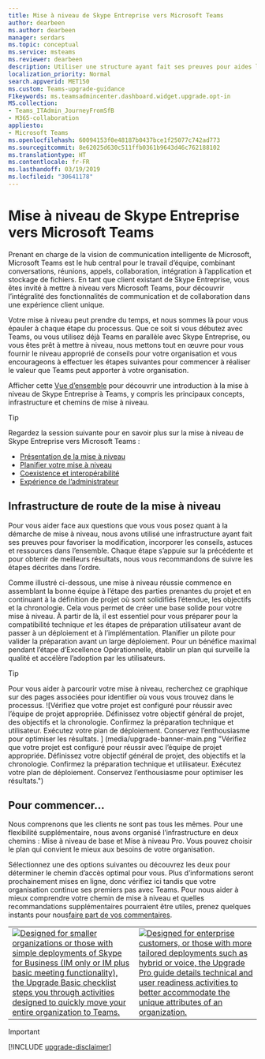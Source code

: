 ```yaml
---
title: Mise à niveau de Skype Entreprise vers Microsoft Teams
author: dearbeen
ms.author: dearbeen
manager: serdars
ms.topic: conceptual
ms.service: msteams
ms.reviewer: dearbeen
description: Utiliser une structure ayant fait ses preuves pour aides les équipes de démarche mise à niveau de votre organisation à passer de Skype Entreprise à Teams
localization_priority: Normal
search.appverid: MET150
ms.custom: Teams-upgrade-guidance
F1keywords: ms.teamsadmincenter.dashboard.widget.upgrade.opt-in
MS.collection:
- Teams_ITAdmin_JourneyFromSfB
- M365-collaboration
appliesto:
- Microsoft Teams
ms.openlocfilehash: 60094153f0e48187b0437bce1f25077c742ad773
ms.sourcegitcommit: 8e62025d630c511ffb0361b9643d46c762188102
ms.translationtype: HT
ms.contentlocale: fr-FR
ms.lasthandoff: 03/19/2019
ms.locfileid: "30641178"
---
```

# <a name="skype-for-business-to-microsoft-teams-upgrade"></a>Mise à niveau de Skype Entreprise vers Microsoft Teams

Prenant en charge de la vision de communication intelligente de Microsoft, Microsoft Teams est le hub central pour le travail d’équipe, combinant conversations, réunions, appels, collaboration, intégration à l’application et stockage de fichiers. En tant que client existant de Skype Entreprise, vous êtes invité à mettre à niveau vers Microsoft Teams, pour découvrir l’intégralité des fonctionnalités de communication et de collaboration dans une expérience client unique.

Votre mise à niveau peut prendre du temps, et nous sommes là pour vous épauler à chaque étape du processus. Que ce soit si vous débutez avec Teams, ou vous utilisez déjà Teams en parallèle avec Skype Entreprise, ou vous êtes prêt à mettre à niveau, nous mettons tout en œuvre pour vous fournir le niveau approprié de conseils pour votre organisation et vous encourageons à effectuer les étapes suivantes pour commencer à réaliser le valeur que Teams peut apporter à votre organisation.

Afficher cette [Vue d’ensemble](https://aka.ms/UpgradeOverview) pour découvrir une introduction à la mise à niveau de Skype Entreprise à Teams, y compris les principaux concepts, infrastructure et chemins de mise à niveau.

> [!Tip]
> Regardez la session suivante pour en savoir plus sur la mise à niveau de Skype Entreprise vers Microsoft Teams :
> - [Présentation de la mise à niveau](https://aka.ms/teams-upgrade-intro) 
> - [Planifier votre mise à niveau](https://aka.ms/teams-upgrade-plan)
> - [Coexistence et interopérabilité](https://aka.ms/teams-upgrade-coexistence-interop)
> - [Expérience de l’administrateur](https://aka.ms/teams-upgrade-admin)

## <a name="upgrade-journey-framework"></a>Infrastructure de route de la mise à niveau

Pour vous aider face aux questions que vous vous posez quant à la démarche de mise à niveau, nous avons utilisé une infrastructure ayant fait ses preuves pour favoriser la modification, incorporer les conseils, astuces et ressources dans l’ensemble. Chaque étape s’appuie sur la précédente et pour obtenir de meilleurs résultats, nous vous recommandons de suivre les étapes décrites dans l’ordre.

Comme illustré ci-dessous, une mise à niveau réussie commence en assemblant la bonne équipe à l’étape des parties prenantes du projet et en continuant à la définition de projet où sont solidifiés l’étendue, les objectifs et la chronologie. Cela vous permet de créer une base solide pour votre mise à niveau. À partir de là, il est essentiel pour vous préparer pour la compatibilité technique _et_ les étapes de préparation utilisateur avant de passer à un déploiement et à l’implémentation. Planifier un pilote pour valider la préparation avant un large déploiement. Pour un bénéfice maximal pendant l’étape d’Excellence Opérationnelle, établir un plan qui surveille la qualité et accélère l’adoption par les utilisateurs.

> [!Tip]
> Pour vous aider à parcourir votre mise à niveau, recherchez ce graphique sur des pages associées pour identifier où vous vous trouvez dans le processus. ![Vérifiez que votre projet est configuré pour réussir avec l’équipe de projet appropriée. Définissez votre objectif général de projet, des objectifs et la chronologie. Confirmez la préparation technique et utilisateur. Exécutez votre plan de déploiement. Conservez l’enthousiasme pour optimiser les résultats. ] (media/upgrade-banner-main.png "Vérifiez que votre projet est configuré pour réussir avec l’équipe de projet appropriée. Définissez votre objectif général de projet, des objectifs et la chronologie. Confirmez la préparation technique et utilisateur. Exécutez votre plan de déploiement. Conservez l’enthousiasme pour optimiser les résultats.")

## <a name="to-get-started"></a>Pour commencer... 

Nous comprenons que les clients ne sont pas tous les mêmes. Pour une flexibilité supplémentaire, nous avons organisé l’infrastructure en deux chemins : Mise à niveau de base et Mise à niveau Pro. Vous pouvez choisir le plan qui convient le mieux aux besoins de votre organisation.

Sélectionnez une des options suivantes ou découvrez les deux pour déterminer le chemin d’accès optimal pour vous. Plus d’informations seront prochainement mises en ligne, donc vérifiez ici tandis que votre organisation continue ses premiers pas avec Teams. Pour nous aider à mieux comprendre votre chemin de mise à niveau et quelles recommandations supplémentaires pourraient être utiles, prenez quelques instants pour nous<a href="https://forms.office.com/Pages/ResponsePage.aspx?id=v4j5cvGGr0GRqy180BHbR-5Km9f5gDtNpbRf-TAnN_NUMzhYOUlNR1QzS1hSS0ZXRzAxVEVVVjg1Mi4u" target="_blank">faire part de vos commentaires</a>.

<div class="mx-tableFixed">
<table>
<tbody>
<tr><td><a href="https://docs.microsoft.com/MicrosoftTeams/upgrade-basic"><img src="media/upgrade-to-teams-upgrade-basic-icon.png" alt="Designed for smaller organizations or those with simple deployments of Skype for Business (IM only or IM plus basic meeting functionality), the Upgrade Basic checklist steps you through activities designed to quickly move your entire organization to Teams."></a></td>
<td>
<a href="https://docs.microsoft.com/MicrosoftTeams/upgrade-pro"><img src="media/upgrade-to-teams-upgrade-pro-icon.png" alt="Designed for enterprise customers, or those with more tailored deployments such as hybrid or voice, the Upgrade Pro guide details technical and user readiness activities to better accommodate the unique attributes of an organization."></a></td></tr>
</tbody></table>
</div>

> [!IMPORTANT]
> [!INCLUDE [upgrade-disclaimer](includes/upgrade-disclaimer.md)]
